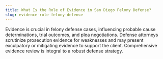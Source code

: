 ```yaml
---
title: What Is the Role of Evidence in San Diego Felony Defense?
slug: evidence-role-felony-defense
---
```


Evidence is crucial in felony defense cases, influencing probable cause determinations, trial outcomes, and plea negotiations. Defense attorneys scrutinize prosecution evidence for weaknesses and may present exculpatory or mitigating evidence to support the client. Comprehensive evidence review is integral to a robust defense strategy.